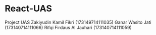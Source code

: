 # React-UAS
Project UAS
Zakiyudin Kamil Fikri (173149714111035)
Ganar Wasito Jati (173140714111066)
Rifqi Firdaus Al Jauhari (173140714111059)
